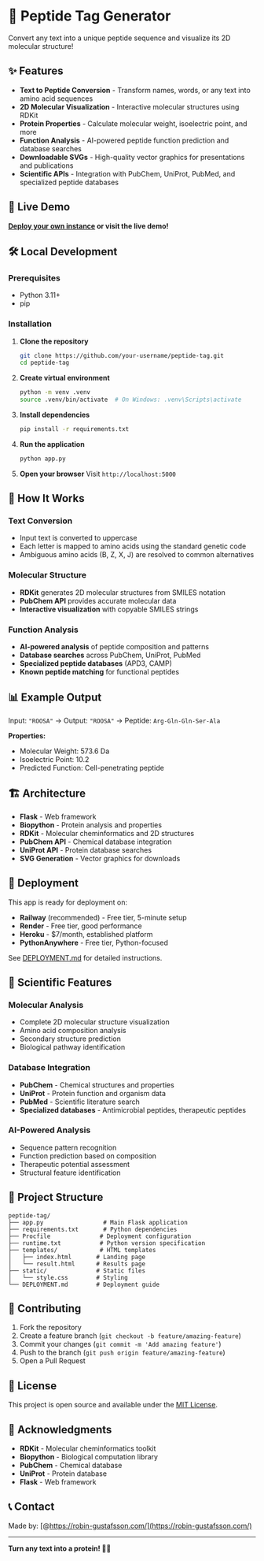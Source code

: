 # 🧬 Peptide Tag Generator

Convert any text into a unique peptide sequence and visualize its 2D molecular structure!

## ✨ Features

- **Text to Peptide Conversion** - Transform names, words, or any text into amino acid sequences
- **2D Molecular Visualization** - Interactive molecular structures using RDKit
- **Protein Properties** - Calculate molecular weight, isoelectric point, and more
- **Function Analysis** - AI-powered peptide function prediction and database searches
- **Downloadable SVGs** - High-quality vector graphics for presentations and publications
- **Scientific APIs** - Integration with PubChem, UniProt, PubMed, and specialized peptide databases

## 🚀 Live Demo

**[Deploy your own instance](https://railway.app) or visit the live demo!**

## 🛠️ Local Development

### Prerequisites
- Python 3.11+
- pip

### Installation

1. **Clone the repository**
   ```bash
   git clone https://github.com/your-username/peptide-tag.git
   cd peptide-tag
   ```

2. **Create virtual environment**
   ```bash
   python -m venv .venv
   source .venv/bin/activate  # On Windows: .venv\Scripts\activate
   ```

3. **Install dependencies**
   ```bash
   pip install -r requirements.txt
   ```

4. **Run the application**
   ```bash
   python app.py
   ```

5. **Open your browser**
   Visit `http://localhost:5000`

## 🧪 How It Works

### Text Conversion
- Input text is converted to uppercase
- Each letter is mapped to amino acids using the standard genetic code
- Ambiguous amino acids (B, Z, X, J) are resolved to common alternatives

### Molecular Structure
- **RDKit** generates 2D molecular structures from SMILES notation
- **PubChem API** provides accurate molecular data
- **Interactive visualization** with copyable SMILES strings

### Function Analysis
- **AI-powered analysis** of peptide composition and patterns
- **Database searches** across PubChem, UniProt, PubMed
- **Specialized peptide databases** (APD3, CAMP)
- **Known peptide matching** for functional peptides

## 📊 Example Output

Input: `"ROOSA"` → Output: `"ROOSA"` → Peptide: `Arg-Gln-Gln-Ser-Ala`

**Properties:**
- Molecular Weight: 573.6 Da
- Isoelectric Point: 10.2
- Predicted Function: Cell-penetrating peptide

## 🏗️ Architecture

- **Flask** - Web framework
- **Biopython** - Protein analysis and properties
- **RDKit** - Molecular cheminformatics and 2D structures
- **PubChem API** - Chemical database integration
- **UniProt API** - Protein database searches
- **SVG Generation** - Vector graphics for downloads

## 🚀 Deployment

This app is ready for deployment on:
- **Railway** (recommended) - Free tier, 5-minute setup
- **Render** - Free tier, good performance
- **Heroku** - $7/month, established platform
- **PythonAnywhere** - Free tier, Python-focused

See [DEPLOYMENT.md](DEPLOYMENT.md) for detailed instructions.

## 🔬 Scientific Features

### Molecular Analysis
- Complete 2D molecular structure visualization
- Amino acid composition analysis
- Secondary structure prediction
- Biological pathway identification

### Database Integration
- **PubChem** - Chemical structures and properties
- **UniProt** - Protein function and organism data
- **PubMed** - Scientific literature search
- **Specialized databases** - Antimicrobial peptides, therapeutic peptides

### AI-Powered Analysis
- Sequence pattern recognition
- Function prediction based on composition
- Therapeutic potential assessment
- Structural feature identification

## 📁 Project Structure

```
peptide-tag/
├── app.py                 # Main Flask application
├── requirements.txt       # Python dependencies
├── Procfile              # Deployment configuration
├── runtime.txt           # Python version specification
├── templates/            # HTML templates
│   ├── index.html       # Landing page
│   └── result.html      # Results page
├── static/              # Static files
│   └── style.css        # Styling
└── DEPLOYMENT.md        # Deployment guide
```

## 🤝 Contributing

1. Fork the repository
2. Create a feature branch (`git checkout -b feature/amazing-feature`)
3. Commit your changes (`git commit -m 'Add amazing feature'`)
4. Push to the branch (`git push origin feature/amazing-feature`)
5. Open a Pull Request

## 📄 License

This project is open source and available under the [MIT License](LICENSE).

## 🙏 Acknowledgments

- **RDKit** - Molecular cheminformatics toolkit
- **Biopython** - Biological computation library
- **PubChem** - Chemical database
- **UniProt** - Protein database
- **Flask** - Web framework

## 📞 Contact

Made by: [@https://robin-gustafsson.com/](https://robin-gustafsson.com/)

---

**Turn any text into a protein! 🧬✨** 